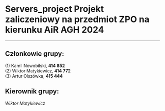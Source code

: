 Servers_project
Projekt zaliczeniowy na przedmiot ZPO na kierunku AiR AGH 2024
===========
-----
Członkowie grupy:
--
(1) Kamil Nowobilski, **414 852**  
(2) Wiktor Matykiewicz, **414 772**  
(3) Artur Olszówka, **415 444**

Kierownik grupy:
--
_Wiktor Matykiewicz_
